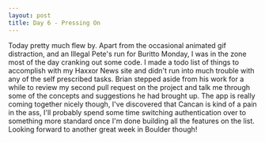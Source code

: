 ```yaml
---
layout: post
title: Day 6 - Pressing On
---
```


Today pretty much flew by. Apart from the occasional animated gif distraction,
and an Illegal Pete's run for Buritto Monday, I was in the zone most of the day
cranking out some code. I made a todo list of things to accomplish 
with my Haxxor News site and didn't run into much trouble with any of the
self prescribed tasks. Brian stepped aside from his work for a while to review
my second pull request on the project and talk me through some of the concepts
and suggestions he had brought up. The app is really coming together nicely though,
I've discovered that Cancan is kind of a pain in the ass, I'll probably spend
some time switching authentication over to something more standard once I'm
done building all the features on the list. Looking forward to another great week
in Boulder though!